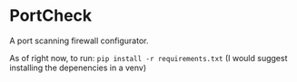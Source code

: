 # PortCheck
A port scanning firewall configurator.

As of right now, to run: `pip install -r requirements.txt` (I would suggest installing the depenencies in a venv)
